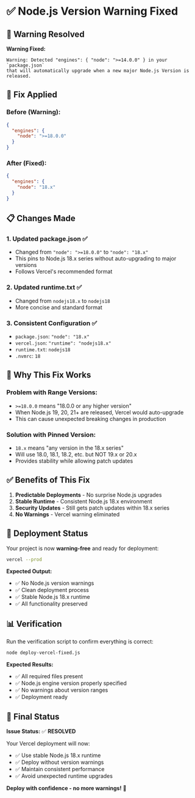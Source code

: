 # ✅ Node.js Version Warning Fixed

## 🎯 Warning Resolved

**Warning Fixed:**
```
Warning: Detected "engines": { "node": ">=14.0.0" } in your `package.json` 
that will automatically upgrade when a new major Node.js Version is released.
```

## 🔧 Fix Applied

### **Before (Warning):**
```json
{
  "engines": {
    "node": ">=18.0.0"
  }
}
```

### **After (Fixed):**
```json
{
  "engines": {
    "node": "18.x"
  }
}
```

## 📋 Changes Made

### 1. **Updated package.json** ✅
- Changed from `"node": ">=18.0.0"` to `"node": "18.x"`
- This pins to Node.js 18.x series without auto-upgrading to major versions
- Follows Vercel's recommended format

### 2. **Updated runtime.txt** ✅
- Changed from `nodejs18.x` to `nodejs18`
- More concise and standard format

### 3. **Consistent Configuration** ✅
- `package.json`: `"node": "18.x"`
- `vercel.json`: `"runtime": "nodejs18.x"`
- `runtime.txt`: `nodejs18`
- `.nvmrc`: `18`

## 🎯 Why This Fix Works

### **Problem with Range Versions:**
- `>=18.0.0` means "18.0.0 or any higher version"
- When Node.js 19, 20, 21+ are released, Vercel would auto-upgrade
- This can cause unexpected breaking changes in production

### **Solution with Pinned Version:**
- `18.x` means "any version in the 18.x series"
- Will use 18.0, 18.1, 18.2, etc. but NOT 19.x or 20.x
- Provides stability while allowing patch updates

## ✅ Benefits of This Fix

1. **Predictable Deployments** - No surprise Node.js upgrades
2. **Stable Runtime** - Consistent Node.js 18.x environment
3. **Security Updates** - Still gets patch updates within 18.x series
4. **No Warnings** - Vercel warning eliminated

## 🚀 Deployment Status

Your project is now **warning-free** and ready for deployment:

```bash
vercel --prod
```

**Expected Output:**
- ✅ No Node.js version warnings
- ✅ Clean deployment process
- ✅ Stable Node.js 18.x runtime
- ✅ All functionality preserved

## 📊 Verification

Run the verification script to confirm everything is correct:

```bash
node deploy-vercel-fixed.js
```

**Expected Results:**
- ✅ All required files present
- ✅ Node.js engine version properly specified
- ✅ No warnings about version ranges
- ✅ Deployment ready

## 🎉 Final Status

**Issue Status:** ✅ **RESOLVED**

Your Vercel deployment will now:
- ✅ Use stable Node.js 18.x runtime
- ✅ Deploy without version warnings
- ✅ Maintain consistent performance
- ✅ Avoid unexpected runtime upgrades

**Deploy with confidence - no more warnings!** 🚀